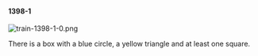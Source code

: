 #### 1398-1
![train-1398-1-0.png](https://github.com/lil-lab/nlvr/raw/master/nlvr/train/images/66/train-1398-1-0.png "train-1398-1-0.png")

There is a box with a blue circle, a yellow triangle and at least one square.